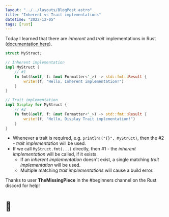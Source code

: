 ```yaml
---
layout: "../../layouts/BlogPost.astro"
title: "Inherent vs Trait implementations"
datetime: "2022-12-05"
tags: [rust]
---
```


Today I learned that there are _inherent_ and _trait_ implementations in Rust ([documentation here](https://doc.rust-lang.org/reference/items/implementations.html)).


```rust
struct MyStruct;

// Inherent implementation
impl MyStruct {
    // #1
    fn fmt(&self, f: &mut Formatter<'_>) -> std::fmt::Result {
        write!(f, "Hello, Inherent implementation!")
    }
}

// Trait implementation
impl Display for MyStruct {
    // #2
    fn fmt(&self, f: &mut Formatter<'_>) -> std::fmt::Result {
        write!(f, "Hello, Display Trait implementation!")
    }
}
```

* Whenever a trait is required, e.g. `println!("{}", MyStruct)`, then the #2 - _trait implementation_ will be used.
* If we call `MyStruct.fmt(...)` directly, then #1 - the _inherent implementation_ will be called, if it exists. 
  * If an _inherent implementation_ doesn't exist, a single matching _trait implementation_ will be used.
  * Multiple matching _trait implementations_ will cause a build error.

  
Thanks to user **TheMissingPiece** in the #beginners channel on the Rust discord for help!

# 🙏
